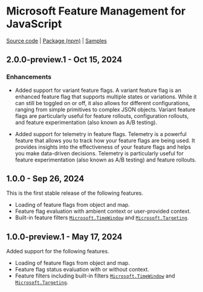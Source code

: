 # Microsoft Feature Management for JavaScript

[Source code][source_code] | [Package (npm)][package] | [Samples][samples]

## 2.0.0-preview.1 - Oct 15, 2024

### Enhancements

* Added support for variant feature flags. A variant feature flag is an enhanced feature flag that supports multiple states or variations. While it can still be toggled on or off, it also allows for different configurations, ranging from simple primitives to complex JSON objects. Variant feature flags are particularly useful for feature rollouts, configuration rollouts, and feature experimentation (also known as A/B testing).

* Added support for telemetry in feature flags. Telemetry is a powerful feature that allows you to track how your feature flags are being used. It provides insights into the effectiveness of your feature flags and helps you make data-driven decisions. Telemetry is particularly useful for feature experimentation (also known as A/B testing) and feature rollouts.

## 1.0.0 - Sep 26, 2024

This is the first stable release of the following features.
- Loading of feature flags from object and map.
- Feature flag evaluation with ambient context or user-provided context.
- Built-in feature filters [`Microsoft.TimeWindow`](https://github.com/microsoft/FeatureManagement/blob/main/Schema/FeatureFilters/Microsoft.TimeWindow.v1.0.0.schema.json) and [`Microsoft.Targeting`](https://github.com/microsoft/FeatureManagement/blob/main/Schema/FeatureFilters/Microsoft.Targeting.v1.0.0.schema.json).

## 1.0.0-preview.1 - May 17, 2024

Added support for the following features.
- Loading of feature flags from object and map.
- Feature flag status evaluation with or without context.
- Feature filters including built-in filters [`Microsoft.TimeWindow`](https://github.com/microsoft/FeatureManagement/blob/main/Schema/FeatureFilters/Microsoft.TimeWindow.v1.0.0.schema.json) and [`Microsoft.Targeting`](https://github.com/microsoft/FeatureManagement/blob/main/Schema/FeatureFilters/Microsoft.Targeting.v1.0.0.schema.json).

[package]: https://www.npmjs.com/package/@microsoft/feature-management
[samples]: https://github.com/microsoft/FeatureManagement-JavaScript/tree/main/examples
[source_code]: https://github.com/microsoft/FeatureManagement-JavaScript
